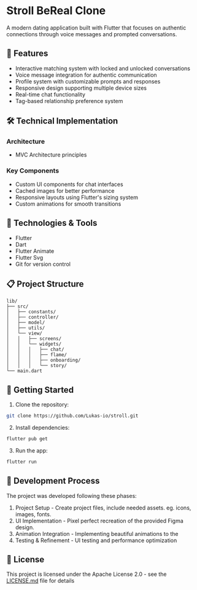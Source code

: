 # Stroll BeReal Clone

A modern dating application built with Flutter that focuses on authentic connections through voice
messages and prompted conversations.

## 📱 Features

- Interactive matching system with locked and unlocked conversations
- Voice message integration for authentic communication
- Profile system with customizable prompts and responses
- Responsive design supporting multiple device sizes
- Real-time chat functionality
- Tag-based relationship preference system

## 🛠️ Technical Implementation

### Architecture

- MVC Architecture principles

### Key Components

- Custom UI components for chat interfaces
- Cached images for better performance
- Responsive layouts using Flutter's sizing system
- Custom animations for smooth transitions

## 🔧 Technologies & Tools

- Flutter
- Dart
- Flutter Animate
- Flutter Svg
- Git for version control

## 📋 Project Structure

```
lib/
├── src/
│   ├── constants/
│   ├── controller/
│   ├── model/
│   ├── utils/
│   └── view/
│   │   ├── screens/
│   │   └── widgets/
│   │   │   ├── chat/
│   │   │   ├── flame/
│   │   │   ├── onboarding/
│   │   │   └── story/
└── main.dart
```

## 🚀 Getting Started

1. Clone the repository:

```bash
git clone https://github.com/Lukas-io/stroll.git
```

2. Install dependencies:

```bash
flutter pub get
```

3. Run the app:

```bash
flutter run
```

## 📝 Development Process

The project was developed following these phases:

1. Project Setup - Create project files, include needed assets. eg. icons, images, fonts.
2. UI Implementation - Pixel perfect recreation of the provided Figma design.
3. Animation Integration - Implementing beautiful animations to the
4. Testing & Refinement - UI testing and performance optimization

## 📄 License

This project is licensed under the Apache License 2.0 - see the [LICENSE.md](LICENSE.md) file for
details
